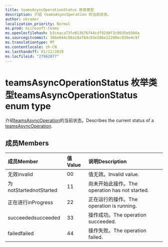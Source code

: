 ```yaml
---
title: teamsAsyncOperationStatus 枚举类型
description: 介绍 teamsAsyncOperation 的当前状态。
author: nkramer
localization_priority: Normal
ms.prod: microsoft-teams
ms.openlocfilehash: b3ceaca73fe013b76f44cdf9290f3c0935e93b0a
ms.sourcegitcommit: 36be044c89a19af84c93e586e22200ec919e4c9f
ms.translationtype: MT
ms.contentlocale: zh-CN
ms.lasthandoff: 01/12/2019
ms.locfileid: "27962077"
---
```

# <a name="teamsasyncoperationstatus-enum-type"></a><span data-ttu-id="42d70-103">teamsAsyncOperationStatus 枚举类型</span><span class="sxs-lookup"><span data-stu-id="42d70-103">teamsAsyncOperationStatus enum type</span></span>



<span data-ttu-id="42d70-104">介绍[teamsAsyncOperation](teamsasyncoperation.md)的当前状态。</span><span class="sxs-lookup"><span data-stu-id="42d70-104">Describes the current status of a [teamsAsyncOperation](teamsasyncoperation.md).</span></span>

## <a name="members"></a><span data-ttu-id="42d70-105">成员</span><span class="sxs-lookup"><span data-stu-id="42d70-105">Members</span></span>

| <span data-ttu-id="42d70-106">成员</span><span class="sxs-lookup"><span data-stu-id="42d70-106">Member</span></span> | <span data-ttu-id="42d70-107">值</span><span class="sxs-lookup"><span data-stu-id="42d70-107">Value</span></span>| <span data-ttu-id="42d70-108">说明</span><span class="sxs-lookup"><span data-stu-id="42d70-108">Description</span></span> |
|:---------------|:--------|:----------|
|<span data-ttu-id="42d70-109">无效</span><span class="sxs-lookup"><span data-stu-id="42d70-109">invalid</span></span>|<span data-ttu-id="42d70-110">0</span><span class="sxs-lookup"><span data-stu-id="42d70-110">0</span></span>|<span data-ttu-id="42d70-111">值无效。</span><span class="sxs-lookup"><span data-stu-id="42d70-111">Invalid value.</span></span>|
|<span data-ttu-id="42d70-112">为 notStarted</span><span class="sxs-lookup"><span data-stu-id="42d70-112">notStarted</span></span>|<span data-ttu-id="42d70-113">1</span><span class="sxs-lookup"><span data-stu-id="42d70-113">1</span></span>|<span data-ttu-id="42d70-114">尚未开始此操作。</span><span class="sxs-lookup"><span data-stu-id="42d70-114">The operation has not started.</span></span>|
|<span data-ttu-id="42d70-115">正在进行</span><span class="sxs-lookup"><span data-stu-id="42d70-115">inProgress</span></span>|<span data-ttu-id="42d70-116">2</span><span class="sxs-lookup"><span data-stu-id="42d70-116">2</span></span>|<span data-ttu-id="42d70-117">正在运行的操作。</span><span class="sxs-lookup"><span data-stu-id="42d70-117">The operation is running.</span></span>|
|<span data-ttu-id="42d70-118">succeeded</span><span class="sxs-lookup"><span data-stu-id="42d70-118">succeeded</span></span>|<span data-ttu-id="42d70-119">3</span><span class="sxs-lookup"><span data-stu-id="42d70-119">3</span></span>|<span data-ttu-id="42d70-120">操作成功。</span><span class="sxs-lookup"><span data-stu-id="42d70-120">The operation succeeded.</span></span>|
|<span data-ttu-id="42d70-121">failed</span><span class="sxs-lookup"><span data-stu-id="42d70-121">failed</span></span>|<span data-ttu-id="42d70-122">4</span><span class="sxs-lookup"><span data-stu-id="42d70-122">4</span></span>|<span data-ttu-id="42d70-123">操作失败。</span><span class="sxs-lookup"><span data-stu-id="42d70-123">The operation failed.</span></span>|
